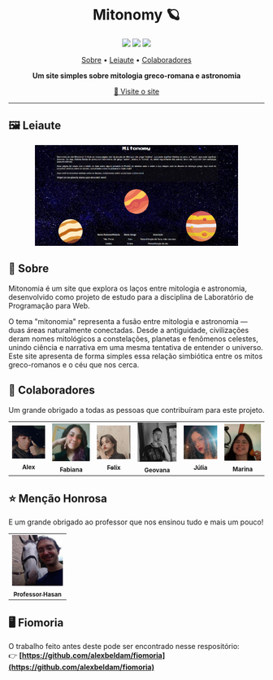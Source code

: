 <h1 align="center" style="font-weight: bold;">Mitonomy 🪐</h1>

<p align="center">
  <img src="https://img.shields.io/badge/HTML5-E34F26?style=for-the-badge&logo=html5&logoColor=white"/>
  <img src="https://img.shields.io/badge/CSS3-1572B6?style=for-the-badge&logo=css3&logoColor=white"/>
  <img src="https://img.shields.io/badge/JavaScript-F7DF1E?style=for-the-badge&logo=javascript&logoColor=black"/>
</p>

<p align="center">
 <a href="#about">Sobre</a> • 
 <a href="#layout">Leiaute</a> • 
 <a href="#colab">Colaboradores</a>
</p>

<p align="center">
    <b>Um site simples sobre mitologia greco-romana e astronomia</b>
</p>

<p align="center">
     <a href="https://alexbeldam.github.io/mitonomy/">📱 Visite o site</a>
</p>

---

<h2 id="layout">🖼️ Leiaute</h2>

<p align="center">
    <img src="imgs/pagina.png" alt="Imagem Exemplo" width="400px">
</p>

<h2 id="about">📖 Sobre</h2>

Mitonomia é um site que explora os laços entre mitologia e astronomia, desenvolvido como projeto de estudo para a disciplina de Laboratório de Programação para Web.

O tema "mitonomia" representa a fusão entre mitologia e astronomia — duas áreas naturalmente conectadas. Desde a antiguidade, civilizações deram nomes mitológicos a constelações, planetas e fenômenos celestes, unindo ciência e narrativa em uma mesma tentativa de entender o universo. Este site apresenta de forma simples essa relação simbiótica entre os mitos greco-romanos e o céu que nos cerca.

<h2 id="colab">🤝 Colaboradores</h2>

Um grande obrigado a todas as pessoas que contribuíram para este projeto.

<table>
  <tr>
    <td align="center">
      <a href="https://github.com/alexbeldam">
        <img src="imgs/lex.jpeg" width="100px;" alt="Foto do Alex"/><br>
        <sub><b>Alex</b></sub>
      </a>
    </td>
    <td align="center">
      <a href="https://github.com/FabiKelly">
        <img src="imgs/fabi.jpeg" width="100px;" alt="Foto da Fabiana"/><br>
        <sub><b>Fabiana</b></sub>
      </a>
    </td>
    <td align="center">
      <a href="https://github.com/Sugarylix">
        <img src="imgs/felix.jpeg" width="100px;" alt="Foto do Felix"/><br>
        <sub><b>Felix</b></sub>
      </a>
    </td>
    <td align="center">
      <a href="https://github.com/Geovanac5643">
        <img src="imgs/Geovana.jpeg" width="100px;" alt="Foto da Geovana"/><br>
        <sub><b>Geovana</b></sub>
      </a>
    </td>
    <td align="center">
      <a href="https://github.com/julia-sg">
        <img src="imgs/julia.jpeg" width="100px;" alt="Foto da Júlia"/><br>
        <sub><b>Júlia</b></sub>
      </a>
    </td>
    <td align="center">
      <a href="https://github.com/marina-lopes">
        <img src="imgs/marina.jpeg" width="100px;" alt="Foto da Marina"/><br>
        <sub><b>Marina</b></sub>
      </a>
    </td>
  </tr>
</table>

<h2 id="honra">⭐ Menção Honrosa</h2>

E um grande obrigado ao professor que nos ensinou tudo e mais um pouco!

<table>
  <tr>
    <td align="center">
      <a href="https://github.com/daniel-hasan">
        <img src="imgs/hasan.jpg" width="100px;" alt="Foto do Hasan"/><br>
        <sub><b>Professor Hasan</b></sub>
      </a>
    </td>
  </tr>
</table>

<h2 id="tp1">🖥️ Fiomoria</h2>

O trabalho feito antes deste pode ser encontrado nesse respositório:<br>
👉 **[https://github.com/alexbeldam/fiomoria](https://github.com/alexbeldam/fiomoria)**
